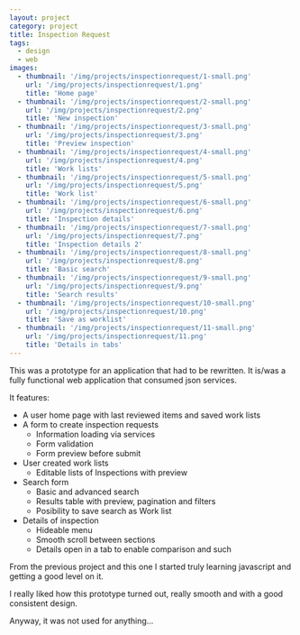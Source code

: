 ```yaml
---
layout: project
category: project
title: Inspection Request
tags:
  - design
  - web
images:
  - thumbnail: '/img/projects/inspectionrequest/1-small.png'
    url: '/img/projects/inspectionrequest/1.png'
    title: 'Home page'
  - thumbnail: '/img/projects/inspectionrequest/2-small.png'
    url: '/img/projects/inspectionrequest/2.png'
    title: 'New inspection'
  - thumbnail: '/img/projects/inspectionrequest/3-small.png'
    url: '/img/projects/inspectionrequest/3.png'
    title: 'Preview inspection'
  - thumbnail: '/img/projects/inspectionrequest/4-small.png'
    url: '/img/projects/inspectionrequest/4.png'
    title: 'Work lists'
  - thumbnail: '/img/projects/inspectionrequest/5-small.png'
    url: '/img/projects/inspectionrequest/5.png'
    title: 'Work list'
  - thumbnail: '/img/projects/inspectionrequest/6-small.png'
    url: '/img/projects/inspectionrequest/6.png'
    title: 'Inspection details'
  - thumbnail: '/img/projects/inspectionrequest/7-small.png'
    url: '/img/projects/inspectionrequest/7.png'
    title: 'Inspection details 2'
  - thumbnail: '/img/projects/inspectionrequest/8-small.png'
    url: '/img/projects/inspectionrequest/8.png'
    title: 'Basic search'
  - thumbnail: '/img/projects/inspectionrequest/9-small.png'
    url: '/img/projects/inspectionrequest/9.png'
    title: 'Search results'
  - thumbnail: '/img/projects/inspectionrequest/10-small.png'
    url: '/img/projects/inspectionrequest/10.png'
    title: 'Save as worklist'
  - thumbnail: '/img/projects/inspectionrequest/11-small.png'
    url: '/img/projects/inspectionrequest/11.png'
    title: 'Details in tabs'
---
```


This was a prototype for an application that had to be rewritten. It is/was
a fully functional web application that consumed json services.

It features:

* A user home page with last reviewed items and saved work lists
* A form to create inspection requests
  * Information loading via services
  * Form validation
  * Form preview before submit
* User created work lists
  * Editable lists of Inspections with preview
* Search form
  * Basic and advanced search
  * Results table with preview, pagination and filters
  * Posibility to save search as Work list
* Details of inspection
  * Hideable menu
  * Smooth scroll between sections
  * Details open in a tab to enable comparison and such

From the previous project and this one I started truly learning javascript and
getting a good level on it.

I really liked how this prototype turned out, really smooth and with a good
consistent design.

Anyway, it was not used for anything...

